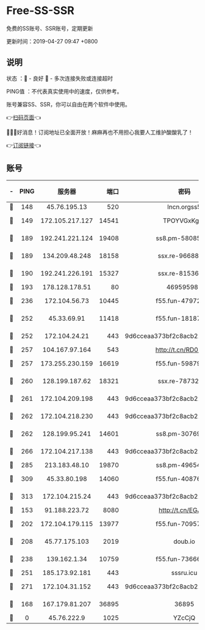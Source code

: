 # Free-SS-SSR

免费的SS账号、SSR账号，定期更新

更新时间：2019-04-27 09:47 +0800

## 说明

状态     ：🙂 - 良好 🙁 - 多次连接失败或连接超时

PING值   ：不代表真实使用中的速度，仅供参考。

账号兼容SS、SSR，你可以自由在两个软件中使用。

👉[扫码页面](https://liesauer.github.io/Free-SS-SSR/)👈

🎉🎉🎉好消息！订阅地址已全面开放！麻麻再也不用担心我要人工维护酸酸乳了！

👉[订阅链接](https://www.liesauer.net/yogurt/subscribe?ACCESS_TOKEN=DAYxR3mMaZAsaqUb)👈

## 账号

|-|PING|服务器|端口|密码|加密方式|区域|
|:----:|:----:|:-----:|-----:|:----:|:----:|:----:|
|🙂|148|45.76.195.13|520|lncn.orgss5|rc4|JP|
|🙂|149|172.105.217.127|14541|TPOYVGxKglpi|aes-256-cfb|JP|
|🙂|189|192.241.221.124|19408|ss8.pm-58085751|aes-256-cfb|US|
|🙂|189|134.209.48.248|18158|ssx.re-96688655|aes-256-cfb|US|
|🙂|190|192.241.226.191|15327|ssx.re-81536491|aes-256-cfb|US|
|🙂|193|178.128.178.51|80|469595985|chacha20|US|
|🙂|236|172.104.56.73|10445|f55.fun-47972677|aes-256-cfb|SG|
|🙂|252|45.33.69.91|11418|f55.fun-18187901|aes-256-cfb|US|
|🙂|252|172.104.24.21|443|9d6cceaa373bf2c8acb22e60b6a58be6|aes-256-cfb|US|
|🙂|257|104.167.97.164|543|http://t.cn/RD0D7sx|rc4-md5|CA|
|🙂|257|173.255.230.159|16619|f55.fun-59879054|aes-256-cfb|US|
|🙂|260|128.199.187.62|18321|ssx.re-78732980|aes-256-cfb|SG|
|🙂|261|172.104.209.198|443|9d6cceaa373bf2c8acb22e60b6a58be6|aes-256-cfb|US|
|🙂|262|172.104.218.230|443|9d6cceaa373bf2c8acb22e60b6a58be6|aes-256-cfb|US|
|🙂|262|128.199.95.241|14601|ss8.pm-30769440|aes-256-cfb|SG|
|🙂|266|172.104.217.138|443|9d6cceaa373bf2c8acb22e60b6a58be6|aes-256-cfb|US|
|🙂|285|213.183.48.10|19870|ss8.pm-49654295|rc4-md5|RU|
|🙂|309|45.33.80.198|14060|f55.fun-40876672|aes-256-cfb|US|
|🙂|313|172.104.215.24|443|9d6cceaa373bf2c8acb22e60b6a58be6|aes-256-cfb|US|
|🙂|153|91.188.223.72|8080|http://t.cn/EGJIyrl|rc4-md5|RU|
|🙂|202|172.104.179.115|13977|f55.fun-70957835|aes-256-cfb|SG|
|🙂|208|45.77.175.103|2019|doub.io|aes-128-ctr|SG|
|🙂|238|139.162.1.34|10759|f55.fun-73666722|aes-256-cfb|SG|
|🙂|251|185.173.92.181|443|sssru.icu|rc4-md5|RU|
|🙂|271|172.104.31.152|443|9d6cceaa373bf2c8acb22e60b6a58be6|aes-256-cfb|US|
|🙁|168|167.179.81.207|36895|36895|aes-256-cfb|JP|
|🙁|0|45.76.222.9|1025|YZcCjQ|rc4-md5|JP|
